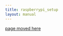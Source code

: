 ```yaml
---
title: raspberrypi_setup
layout: manual
---
```


[page moved here](https://github.com/nortd/lasersaur/wiki/raspberrypi_setup)
